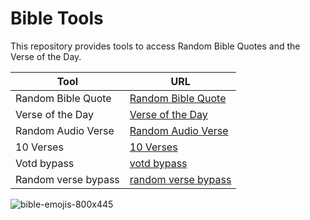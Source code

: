 # Bible Tools

This repository provides tools to access Random Bible Quotes and the Verse of the Day.

| Tool              | URL                                             |
|-------------------|-------------------------------------------------|
| Random Bible Quote| [Random Bible Quote](https://ravana69.github.io/bible/) |
| Verse of the Day  | [Verse of the Day](https://ravana69.github.io/bible/votd.html) |
|Random Audio Verse| [Random Audio Verse](https://ravana69.github.io/bible/audio.html) |
|10 Verses| [10 Verses](https://ravana69.github.io/bible/10.html) |
|Votd bypass| [votd bypass](https://labs.bible.org/api/?passage=votd&type=text&formatting=full) |
|Random verse bypass| [random verse bypass](https://labs.bible.org/api/?passage=random&type=text&formatting=full) |


![bible-emojis-800x445](https://github.com/ravana69/bible/assets/47528708/a31fd396-c7f7-4b57-9921-a029e24621e3)

